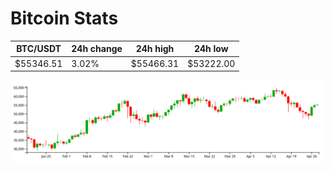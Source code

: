 # Bitcoin Stats

BTC/USDT|24h change|24h high|24h low|
|---|---|---|---|
|$55346.51|3.02%|$55466.31|$53222.00|

<img src="./chart.svg">
